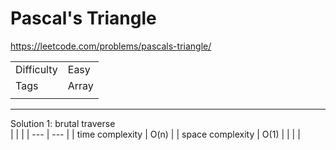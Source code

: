 # Pascal's Triangle

https://leetcode.com/problems/pascals-triangle/

|  |  |
|  ---  | ---  |
| Difficulty  | Easy |
| Tags  | Array |
|  |  |

---

Solution 1: brutal traverse  
|  |  |
|  ---  | ---  |
| time complexity | O(n) |
| space complexity | O(1) |
|  |  |

``` java

```
